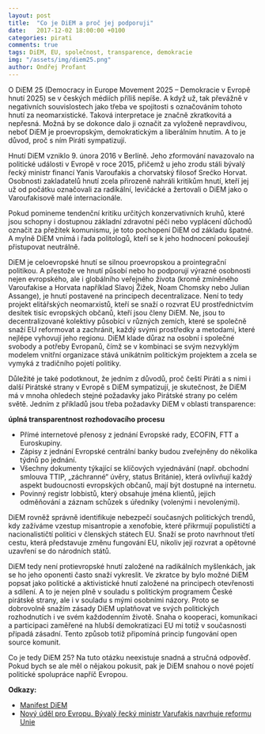 ```yaml
---
layout: post
title:  "Co je DiEM a proč jej podporuji"
date:   2017-12-02 18:00:00 +0100
categories: pirati
comments: true
tags: DiEM, EU, společnost, transparence, demokracie
img: "/assets/img/diem25.png"
author: Ondřej Profant
---
```

O DiEM 25 (Democracy in Europe Movement 2025 – Demokracie v Evropě hnutí 2025) se v českých médiích příliš nepíše. A když už, tak převážně v negativních souvislostech jako třeba ve spojitosti s označováním tohoto hnutí za neomarxistické. Taková interpretace je značně zkratkovitá a nepřesná. Možná by se dokonce dalo ji označit za vyloženě nepravdivou, neboť DiEM je proevropským, demokratickým a liberálním hnutím. A to je důvod, proč s ním Piráti sympatizují.

<!--more--->

Hnutí DiEM vzniklo 9. února 2016 v Berlíně. Jeho zformování navazovalo na politické události v Evropě v roce 2015, přičemž u jeho zrodu stáli bývalý řecký ministr financí Yanis Varoufakis a chorvatský filosof Srećko Horvat. Osobnosti zakladatelů hnutí zcela přirozeně nahráli kritikům hnutí, kteří jej už od počátku označovali za radikální, levičácké a žertovali o DiEM jako o Varoufakisově malé internacionále.

Pokud pomineme tendenční kritiku určitých konzervativních kruhů, které jsou schopny i dostupnou základní zdravotní péči nebo vyplácení důchodů označit za přežitek komunismu, je toto pochopení DiEM od základu špatné. A mylně DiEM vnímá i řada politologů, kteří se k jeho hodnocení pokoušejí přistupovat neutrálně.

DiEM je celoevropské hnutí se silnou proevropskou a prointegrační politikou. A přestože ve hnutí působí nebo ho podporují výrazné osobnosti nejen evropského, ale i globálního veřejného života (kromě zmíněného Varoufakise a Horvata například Slavoj Žižek, Noam Chomsky nebo Julian Assange), je hnutí postavené na principech decentralizace. Není to tedy projekt elitářských neomarxistů, kteří se snaží o rozvrat EU prostřednictvím desítek tisíc evropských občanů, kteří jsou členy DiEM. Ne, jsou to decentralizované kolektivy působící v různých zemích, které se společně snaží EU reformovat a zachránit, každý svými prostředky a metodami, které nejlépe vyhovují jeho regionu. DiEM klade důraz na osobní i společné svobody a potřeby Evropanů, čímž se v kombinaci se svým nezvyklým modelem vnitřní organizace stává unikátním politickým projektem a zcela se vymyká z tradičního pojetí politiky.

Důležité je také podotknout, že jedním z důvodů, proč čeští Piráti a s nimi i další Pirátské strany v Evropě s DiEM sympatizují, je skutečnost, že DiEM má v mnoha ohledech stejné požadavky jako Pirátské strany po celém světě. Jedním z příkladů jsou třeba požadavky DiEM v oblasti transparence:

**úplná transparentnost rozhodovacího procesu**
* Přímé internetové přenosy z jednání Evropské rady, ECOFIN, FTT a Euroskupiny.
* Zápisy z jednání Evropské centrální banky budou zveřejněny do několika týdnů po jednání.
* Všechny dokumenty týkající se klíčových vyjednávání (např. obchodní smlouva TTIP, „záchranné“ úvěry, status Británie), která ovlivňují každý aspekt budoucnosti evropských občanů, mají být dostupné na internetu.
* Povinný registr lobbistů, který obsahuje jména klientů, jejich odměňování a záznam schůzek s úředníky (volenými i nevolenými).

DiEM rovněž správně identifikuje nebezpečí současných politických trendů, kdy zažíváme vzestup misantropie a xenofobie, které přikrmují populističtí a nacionalističtí politici v členských státech EU. Snaží se proto navrhnout třetí cestu, která představuje změnu fungování EU, nikoliv její rozvrat a opětovné uzavření se do národních států.

DiEM tedy není protievropské hnutí založené na radikálních myšlenkách, jak se ho jeho oponenti často snaží vykreslit. Ve zkratce by bylo možné DiEM popsat jako politické a aktivistické hnutí založené na principech otevřenosti a sdílení. A to je nejen plně v souladu s politickým programem České pirátské strany, ale i v souladu s mými osobními názory. Proto se dobrovolně snažím zásady DiEM uplatňovat ve svých politických rozhodnutích i ve svém každodenním životě. Snaha o kooperaci, komunikaci a participaci zaměřené na hlubší demokratizaci EU mi totiž v současnosti připadá zásadní. Tento způsob totiž připomíná princip fungování open source komunit.

Co je tedy DiEM 25? Na tuto otázku neexistuje snadná a stručná odpověď. Pokud bych se ale měl o nějakou pokusit, pak je DiEM snahou o nové pojetí politické spolupráce napříč Evropou.

**Odkazy:**

- [Manifest DiEM](https://diem25.org/manifest-plna-verze/)
- [Nový úděl pro Evropu. Bývalý řecký ministr Varufakis navrhuje reformu Unie](http://www.rozhlas.cz/plus/svet/_zprava/novy-udel-pro-evropu-byvaly-recky-ministr-varufakis-navrhuje-reformu-unie--1761888)
